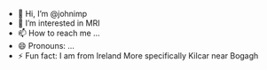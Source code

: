 - 👋 Hi, I’m @johnimp
- 👀 I’m interested in MRI
- 📫 How to reach me ...
- 😄 Pronouns: ...
- ⚡ Fun fact: I am from Ireland
More specifically Kilcar near Bogagh

<!---
johnimp/johnimp is a ✨ special ✨ repository because its `README.md` (this file) appears on your GitHub profile.
You can click the Preview link to take a look at your changes.
--->
